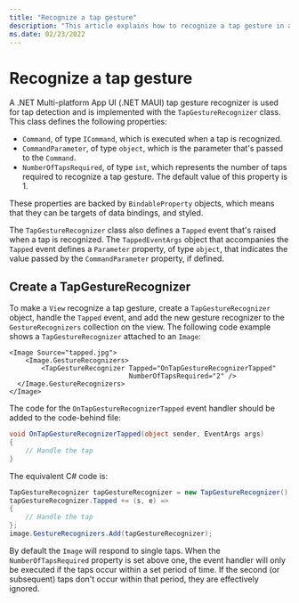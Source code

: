 ```yaml
---
title: "Recognize a tap gesture"
description: "This article explains how to recognize a tap gesture in a .NET MAUI app."
ms.date: 02/23/2022
---
```


# Recognize a tap gesture

A .NET Multi-platform App UI (.NET MAUI) tap gesture recognizer is used for tap detection and is implemented with the `TapGestureRecognizer` class. This class defines the following properties:

- `Command`, of type `ICommand`, which is executed when a tap is recognized.
- `CommandParameter`, of type `object`, which is the parameter that's passed to the `Command`.
- `NumberOfTapsRequired`, of type `int`, which represents the number of taps required to recognize a tap gesture. The default value of this property is 1.

These properties are backed by `BindableProperty` objects, which means that they can be targets of data bindings, and styled.

The `TapGestureRecognizer` class also defines a `Tapped` event that's raised when a tap is recognized. The `TappedEventArgs` object that accompanies the `Tapped` event defines a `Parameter` property, of type `object`, that indicates the value passed by the `CommandParameter` property, if defined.

## Create a TapGestureRecognizer

To make a `View` recognize a tap gesture, create a `TapGestureRecognizer` object, handle the `Tapped` event, and add the new gesture recognizer to the `GestureRecognizers` collection on the view. The following code example shows a `TapGestureRecognizer` attached to an `Image`:

```xaml
<Image Source="tapped.jpg">
    <Image.GestureRecognizers>
        <TapGestureRecognizer Tapped="OnTapGestureRecognizerTapped"
                              NumberOfTapsRequired="2" />
  </Image.GestureRecognizers>
</Image>
```

The code for the `OnTapGestureRecognizerTapped` event handler should be added to the code-behind file:

```csharp
void OnTapGestureRecognizerTapped(object sender, EventArgs args)
{
    // Handle the tap
}
```

The equivalent C# code is:

```csharp
TapGestureRecognizer tapGestureRecognizer = new TapGestureRecognizer();
tapGestureRecognizer.Tapped += (s, e) =>
{
    // Handle the tap
};
image.GestureRecognizers.Add(tapGestureRecognizer);
```

By default the `Image` will respond to single taps. When the `NumberOfTapsRequired` property is set above one, the event handler will only be executed if the taps occur within a set period of time. If the second (or subsequent) taps don't occur within that period, they are effectively ignored.
